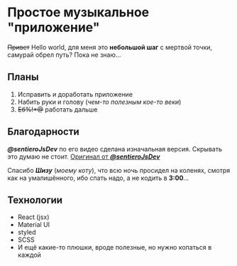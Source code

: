 # Простое музыкальное "приложение"

~~Привет~~ Hello world, для меня это **небольшой шаг** с мертвой точки, самурай обрел путь? Пока не знаю...


## Планы

 1. Исправить и доработать приложение
 2. Набить руки и голову (*чем-то полезным кое-то веки*)
 3. ~~Еб%!*@~~ работать дальше
 
 ## Благодарности
 ***@sentieroJsDev*** по его видео сделана изначальная версия. Скрывать это думаю не стоит.
 [Оригинал от ***@sentieroJsDev***](https://www.youtube.com/watch?v=ILkLgKGgels&ab_channel=sentiero)

Спасибо ***Шизу*** (*моему коту*), что всю ночь просидел на коленях, смотря как на умалишённого, ибо спать надо, а не кодить в **3:00**...

## Технологии

 - React (jsx)
 - Material UI
 - styled
 - SCSS
 - И ещё какие-то плюшки, вроде полезные, но нужно копаться в каждой
